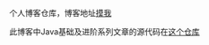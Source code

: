 个人博客仓库，博客地址[摸我](https://wangy325.github.io/endlessriver)

此博客中Java基础及进阶系列文章的源代码在[这个仓库](https://github.com/wangy325/java_review)
